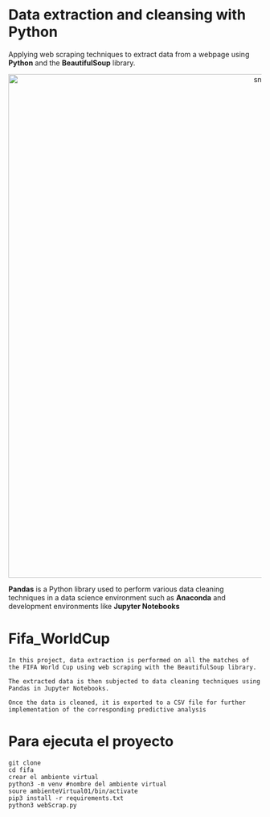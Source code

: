 # Data extraction and cleansing with Python

Applying web scraping techniques to extract data from a webpage using **Python** and the **BeautifulSoup** library.

<div align="center">
  <img align='center' src="img/img1.png" height="" width="1000" alt="snake">
</div>

**Pandas** is a Python library used to perform various data cleaning techniques in a data science environment such as **Anaconda** and development environments like **Jupyter Notebooks**


# Fifa_WorldCup

```
In this project, data extraction is performed on all the matches of the FIFA World Cup using web scraping with the BeautifulSoup library.

The extracted data is then subjected to data cleaning techniques using Pandas in Jupyter Notebooks.

Once the data is cleaned, it is exported to a CSV file for further implementation of the corresponding predictive analysis
```

# Para ejecuta el proyecto
```
git clone
cd fifa
crear el ambiente virtual
python3 -m venv #nombre del ambiente virtual
soure ambienteVirtual01/bin/activate
pip3 install -r requirements.txt
python3 webScrap.py
```

